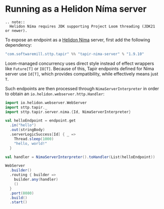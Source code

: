 # Running as a Helidon Níma server

```eval_rst
.. note::
  Helidon Níma requires JDK supporting Project Loom threading (JDK21 or newer).
```

To expose an endpoint as a [Helidon Níma](https://helidon.io/nima) server, first add the following 
dependency:

```scala
"com.softwaremill.sttp.tapir" %% "tapir-nima-server" % "1.9.10"
```

Loom-managed concurrency uses direct style instead of effect wrappers like `Future[T]` or `IO[T]`. Because of this,
Tapir endpoints defined for Nima server use `Id[T]`, which provides compatibility, while effectively means just `T`.

Such endpoints are then processed through `NimaServerInterpreter` in order to obtain an `io.helidon.webserver.http.Handler`:

```scala
import io.helidon.webserver.WebServer
import sttp.tapir._
import sttp.tapir.server.nima.{Id, NimaServerInterpreter}

val helloEndpoint = endpoint.get
  .in("hello")
  .out(stringBody)
  .serverLogicSuccess[Id] { _ =>
    Thread.sleep(1000)
    "hello, world!"
  }

val handler = NimaServerInterpreter().toHandler(List(helloEndpoint))

WebServer
  .builder()
  .routing { builder =>
    builder.any(handler)
    ()
  }
  .port(8080)
  .build()
  .start()
```
